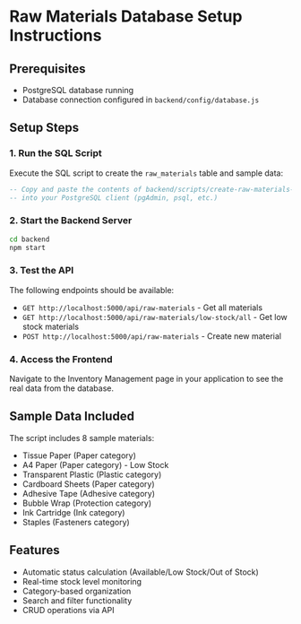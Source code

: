 # Raw Materials Database Setup Instructions

## Prerequisites
- PostgreSQL database running
- Database connection configured in `backend/config/database.js`

## Setup Steps

### 1. Run the SQL Script
Execute the SQL script to create the `raw_materials` table and sample data:

```sql
-- Copy and paste the contents of backend/scripts/create-raw-materials-table.sql
-- into your PostgreSQL client (pgAdmin, psql, etc.)
```

### 2. Start the Backend Server
```bash
cd backend
npm start
```

### 3. Test the API
The following endpoints should be available:
- `GET http://localhost:5000/api/raw-materials` - Get all materials
- `GET http://localhost:5000/api/raw-materials/low-stock/all` - Get low stock materials
- `POST http://localhost:5000/api/raw-materials` - Create new material

### 4. Access the Frontend
Navigate to the Inventory Management page in your application to see the real data from the database.

## Sample Data Included
The script includes 8 sample materials:
- Tissue Paper (Paper category)
- A4 Paper (Paper category) - Low Stock
- Transparent Plastic (Plastic category)
- Cardboard Sheets (Paper category)
- Adhesive Tape (Adhesive category)
- Bubble Wrap (Protection category)
- Ink Cartridge (Ink category)
- Staples (Fasteners category)

## Features
- Automatic status calculation (Available/Low Stock/Out of Stock)
- Real-time stock level monitoring
- Category-based organization
- Search and filter functionality
- CRUD operations via API
